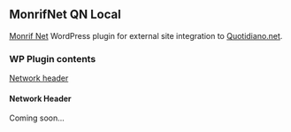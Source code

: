 ## MonrifNet QN Local

[Monrif Net](http://www.monrif.net) WordPress plugin for external site integration to [Quotidiano.net](http://www.quotidiano.net).

### WP Plugin contents

[Network header](#netheader)

<a name="netheader"></a>
#### Network Header

Coming soon...
